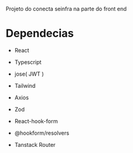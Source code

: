 Projeto do conecta seinfra na parte do front end

# Dependecias

  - React

  - Typescript

  - jose( JWT )

  - Tailwind

  - Axios

  - Zod

  - React-hook-form
  - @hookform/resolvers

  - Tanstack Router
